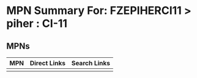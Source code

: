 



# MPN Summary For: FZEPIHERCI11 > piher : CI-11

## MPNs
  

|MPN|Direct Links|Search Links|
| :--- | :--- | :--- |
||||
